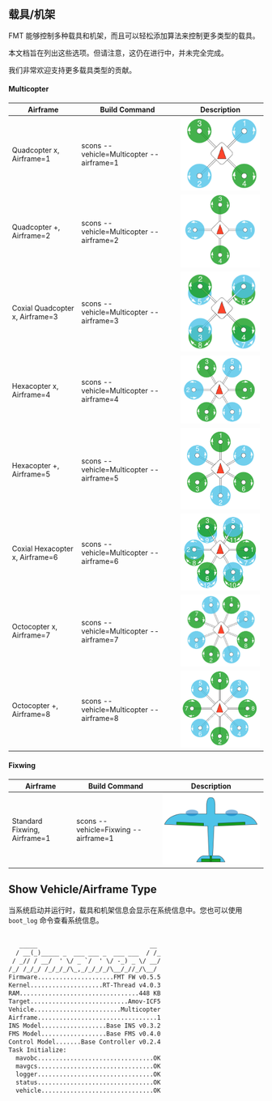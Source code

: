 ## 载具/机架

FMT 能够控制多种载具和机架，而且可以轻松添加算法来控制更多类型的载具。

本文档旨在列出这些选项。但请注意，这仍在进行中，并未完全完成。

我们非常欢迎支持更多载具类型的贡献。

#### Multicopter
| Airframe                        | Build Command                             | Description                          |
| ------------------------------- | ----------------------------------------- | ------------------------------------ |
| Quadcopter x, Airframe=1        | scons --vehicle=Multicopter --airframe=1  | ![quad_x](../../figures/quad_x.png)     |
| Quadcopter +, Airframe=2        | scons --vehicle=Multicopter --airframe=2  | ![quad_+](../../figures/quad_+.png)     |
| Coxial Quadcopter x, Airframe=3 | scons  --vehicle=Multicopter --airframe=3 | ![quad_+](../../figures/cox_quad_x.png) |
| Hexacopter x, Airframe=4        | scons --vehicle=Multicopter --airframe=4  | ![quad_+](../../figures/hexa_x.png)     |
| Hexacopter +, Airframe=5        | scons --vehicle=Multicopter --airframe=5  | ![quad_+](../../figures/hexa_+.png)     |
| Coxial Hexacopter x, Airframe=6 | scons --vehicle=Multicopter --airframe=6  | ![quad_+](../../figures/cox_hexa_x.png) |
| Octocopter x, Airframe=7        | scons --vehicle=Multicopter --airframe=7  | ![quad_+](../../figures/octo_x.png)     |
| Octocopter +, Airframe=8        | scons --vehicle=Multicopter --airframe=8  | ![quad_+](../../figures/octo_+.png)     |

#### Fixwing
| Airframe                     | Build Command                        | Description                       |
| ---------------------------- | ------------------------------------ | --------------------------------- |
| Standard Fixwing, Airframe=1 | scons --vehicle=Fixwing --airframe=1 | ![quad_x](../../figures/fixwing.png) |


## Show Vehicle/Airframe Type
当系统启动并运行时，载具和机架信息会显示在系统信息中。您也可以使用 `boot_log` 命令查看系统信息。

```shell

   _____                               __
  / __(_)_____ _  ___ ___ _  ___ ___  / /_
 / _// / __/  ' \/ _ `/  ' \/ -_) _ \/ __/
/_/ /_/_/ /_/_/_/\_,_/_/_/_/\__/_//_/\__/
Firmware.....................FMT FW v0.5.5
Kernel....................RT-Thread v4.0.3
RAM.................................448 KB
Target...........................Amov-ICF5
Vehicle........................Multicopter
Airframe.................................1
INS Model..................Base INS v0.3.2
FMS Model..................Base FMS v0.4.0
Control Model.......Base Controller v0.2.4
Task Initialize:
  mavobc................................OK
  mavgcs................................OK
  logger................................OK
  status................................OK
  vehicle...............................OK
```
